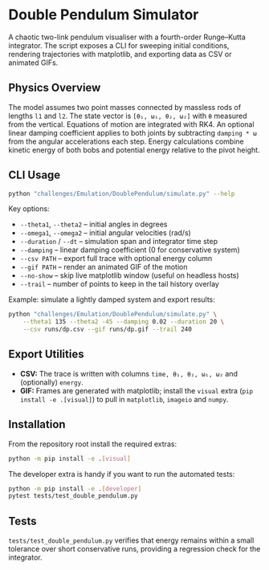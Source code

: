 # Double Pendulum Simulator

A chaotic two-link pendulum visualiser with a fourth-order Runge–Kutta
integrator. The script exposes a CLI for sweeping initial conditions,
rendering trajectories with matplotlib, and exporting data as CSV or
animated GIFs.

## Physics Overview

The model assumes two point masses connected by massless rods of lengths
`l1` and `l2`. The state vector is `[θ₁, ω₁, θ₂, ω₂]` with `θ` measured
from the vertical. Equations of motion are integrated with RK4. An
optional linear damping coefficient applies to both joints by subtracting
`damping * ω` from the angular accelerations each step. Energy
calculations combine kinetic energy of both bobs and potential energy
relative to the pivot height.

## CLI Usage

```bash
python "challenges/Emulation/DoublePendulum/simulate.py" --help
```

Key options:

- `--theta1`, `--theta2` – initial angles in degrees
- `--omega1`, `--omega2` – initial angular velocities (rad/s)
- `--duration` / `--dt` – simulation span and integrator time step
- `--damping` – linear damping coefficient (0 for conservative system)
- `--csv PATH` – export full trace with optional energy column
- `--gif PATH` – render an animated GIF of the motion
- `--no-show` – skip live matplotlib window (useful on headless hosts)
- `--trail` – number of points to keep in the tail history overlay

Example: simulate a lightly damped system and export results:

```bash
python "challenges/Emulation/DoublePendulum/simulate.py" \
    --theta1 135 --theta2 -45 --damping 0.02 --duration 20 \
    --csv runs/dp.csv --gif runs/dp.gif --trail 240
```

## Export Utilities

- **CSV:** The trace is written with columns `time, θ₁, θ₂, ω₁, ω₂` and
  (optionally) `energy`.
- **GIF:** Frames are generated with matplotlib; install the `visual`
  extra (`pip install -e .[visual]`) to pull in `matplotlib`, `imageio`
  and `numpy`.

## Installation

From the repository root install the required extras:

```bash
python -m pip install -e .[visual]
```

The developer extra is handy if you want to run the automated tests:

```bash
python -m pip install -e .[developer]
pytest tests/test_double_pendulum.py
```

## Tests

`tests/test_double_pendulum.py` verifies that energy remains within a
small tolerance over short conservative runs, providing a regression
check for the integrator.
